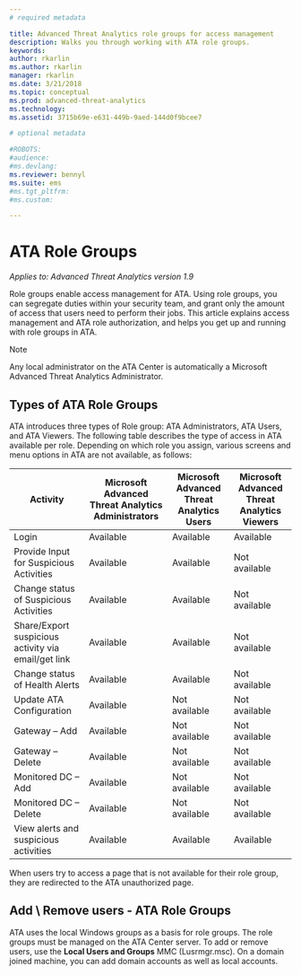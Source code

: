 ```yaml
---
# required metadata

title: Advanced Threat Analytics role groups for access management
description: Walks you through working with ATA role groups.
keywords:
author: rkarlin
ms.author: rkarlin
manager: rkarlin
ms.date: 3/21/2018
ms.topic: conceptual
ms.prod: advanced-threat-analytics
ms.technology:
ms.assetid: 3715b69e-e631-449b-9aed-144d0f9bcee7

# optional metadata

#ROBOTS:
#audience:
#ms.devlang:
ms.reviewer: bennyl
ms.suite: ems
#ms.tgt_pltfrm:
#ms.custom:

---
```


# ATA Role Groups


*Applies to: Advanced Threat Analytics version 1.9*

Role groups enable access management for ATA. Using role groups, you can segregate duties within your security team, and grant only the amount of access that users need to perform their jobs. This article explains access management and ATA role authorization, and helps you get up and running with role groups in ATA.

> [!NOTE]
> Any local administrator on the ATA Center is automatically a Microsoft Advanced Threat Analytics Administrator.

## Types of ATA Role Groups 

ATA introduces three types of Role group: ATA Administrators, ATA Users, and ATA Viewers. The following table describes the type of access in ATA available per role. Depending on which role you assign, various screens and menu options in ATA are not available, as follows:

|Activity |Microsoft Advanced Threat Analytics Administrators|Microsoft Advanced Threat Analytics Users|Microsoft Advanced Threat Analytics Viewers|
|----|----|----|----|
|Login|Available|Available|Available|
|Provide Input for Suspicious Activities|Available|Available|Not available|
|Change status of Suspicious Activities|Available|Available|Not available|
|Share/Export suspicious activity via email/get link|Available|Available|Not available|
|Change status of Health Alerts|Available|Available|Not available|
|Update ATA Configuration|Available|Not available|Not available|
|Gateway – Add|Available|Not available|Not available|
|Gateway – Delete |Available|Not available|Not available|
|Monitored DC – Add |Available|Not available|Not available|
|Monitored DC – Delete|Available|Not available|Not available|
|View alerts and suspicious activities|Available|Available|Available|


When users try to access a page that is not available for their role group, they are redirected to the ATA unauthorized page. 

## Add \ Remove users - ATA Role Groups 

ATA uses the local Windows groups as a basis for role groups. The role groups must be managed on the ATA Center server.
To add or remove users, use the **Local Users and Groups** MMC (Lusrmgr.msc). On a domain joined machine, you can add domain accounts as well as local accounts. 


